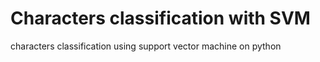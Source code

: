 # Characters classification with SVM
 characters classification using support vector machine  on python
